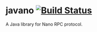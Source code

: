 # javano [![Build Status](https://travis-ci.org/edgarpf/javano.svg?branch=master)](https://travis-ci.org/edgarpf/javano)
A Java library for Nano RPC protocol.
